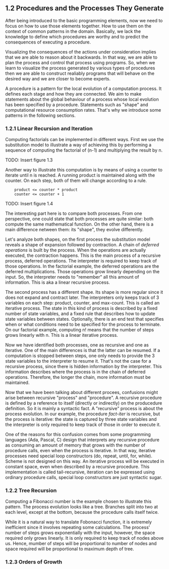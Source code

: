## 1.2 Procedures and the Processes They Generate

After being introduced to the basic programming elements, now we need to focus on how to use those elements together. How to use them on the context of common patterns in the domain. Basically, we lack the knowledge to define which procedures are worthy and to predict the consequences of executing a procedure.

Visualizing the consequences of the actions under consideration implies that we are able to reason about it backwards. In that way, we are able to plan the process and control that process using programs. So, when we learn to visualize the process generated by various types of procedures then we are able to construct realiably programs that will behave on the desired way and we are closer to become experts.

A procedure is a pattern for the local evolution of a computation process. It defines each stage and how they are connected. We aim to make statements about the global behaviour of a process whose local evolution has been specified by a procedure. Statements such as "shape" and computational resource consumption rates. That's why we introduce some patterns in the following sections.

### 1.2.1 Linear Recursion and Iteration

Computing factorials can be implemented in different ways. First we use the substitution model to illustrate a way of achieving this by performing a sequence of computing the factorial of (n-1) and multiplying the result by n.

TODO: Insert figure 1.3

Another way to illustrate this computation is by means of using a counter to iterate until n is reached. A running product is maintained along with the counter. On each step, both of them will change according to a rule.

```
	product <= counter * product
	counter <= counter + 1
``` 

TODO: Insert figure 1.4

The interesting part here is to compare both processes. From one perspective, one could state that both processes are quite similar: both compute the same mathematical function. On the other hand, there is a main difference netween them: its "shape", they evolve differently.

Let's analyze both shapes, on the first process the substitution model reveals a shape of expansion followed by contraction. A chain of *deferred operations* is built by the process. When the operations are actually executed, the contraction happens. This is the main process of a recursive process, deferred operations. The interpreter is required to keep track of those operations. In the factorial example, the deferred operations are the deferred multiplications. Those operations grow linearly depending on the input. So, the interpreter needs to "remember" all this amount of information. This is aka a linear recursive process.    

The second process has a different shape. Its shape is more regular since it does not expand and contract later. The interpreters only keeps track of 3 variables on each step: product, counter, and max-count. This is called an iterative process. The state in this kind of process is described by a fixed number of state variables, and a fixed rule that describes how to update state variables between states. Optionally, there is an end test that specifies when or what conditions need to be specified for the process to terminate. On our factorial example, computing n! means that the number of steps grows linearly with n. This is a linear iterative process.

Now we have identified both processes, one as recursive and one as iterative. One of the main differences is that the latter can be resumed. If a computation is stopped between steps, one only needs to provide the 3 state variables to the interpreter to resume it. That's not the case for a recursive process, since there is hidden information by the interpreter. This information describes where the process is in the chain of deferred operations. Therefore, the longer the chain, more information must be maintained.

Now that we have been talking about different procees, confusions might arise between recursive "process" and "procedure". A recursive procedure is defined by a reference to itself (directly or indirectly) on the producedure definition. So it is mainly a syntactic fact. A "recursive" process is about the process evolution. In our example, the procedure *fact-iter* is recursive, but the process is iterative: the state is captured by three state variables and the interpreter is only required to keep track of those in order to execute it.

One of the reasons for this confusion comes from some programming languages (Ada, Pascal, C) design that interprets any recursive procedure as consuming an amount of memory that grows with the number of procedure calls, even when the process is iterative. In that way, iterative processes need special loop constructors (do, repeat, until, for, while). Scheme is not designed on this way. An iterative process will be executed in constant space, even when described by a recursive procedure. This implementation is called tail-recursive, iteration can be expressed using ordinary procedure calls, special loop constructors are just syntactic sugar.

### 1.2.2 Tree Recursion

Computing a Fibonacci number is the example chosen to illustrate this pattern. The process evolution looks like a tree. Branches split into two at each level, except at the bottom, because the procedure calls itself twice.

While it is a natural way to translate Fobonacci function, it is extremely inefficient since it involves repeating some calculations. The process' number of steps grows exponentially with the input, however, the space required only grows linearly. It is only required to keep track of nodes above us. Hence, mumber of steps will be proportional to number of nodes and space required will be proportional to maximum depth of tree.

### 1.2.3 Orders of Growth


